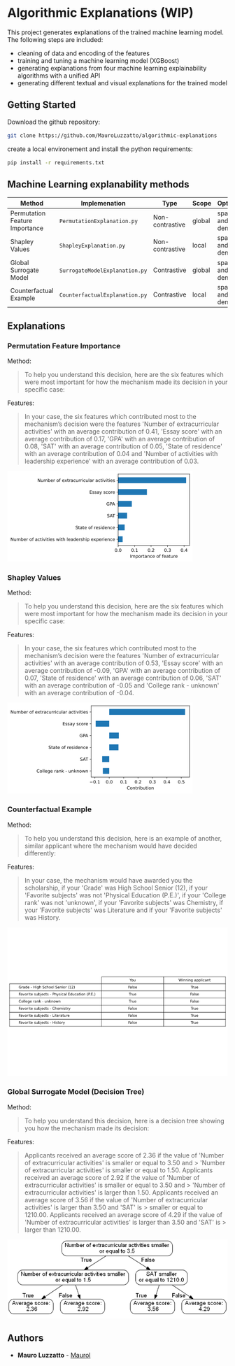 # Algorithmic Explanations (WIP)

This project generates explanations of the trained machine learning model. The following steps are included:
- cleaning of data and encoding of the features
- training and tuning a machine learning model (XGBoost)
- generating explanations from four machine learning explainability algorithms with a unified API
- generating different textual and visual explanations for the trained model




## Getting Started 

Download the github repository:
```bash
git clone https://github.com/MauroLuzzatto/algorithmic-explanations
```

create a local environement and install the python requirements:
```bash
pip install -r requirements.txt
```


## Machine Learning explanability methods

Method				| Implemenation 				|Type | Scope | Option|
--- 				|	--- 						| --- | --- | --- | 
Permutation Feature Importance	|`PermutationExplanation.py`	| Non-contrastive | global |   sparse and dense |
Shapley Values		|	`ShapleyExplanation.py`		| Non-contrastive | local |   sparse and dense |
Global Surrogate Model|	`SurrogateModelExplanation.py`| Contrastive | global |  sparse and dense |
Counterfactual Example|	`CounterfactualExplanation.py`| Contrastive | local |  sparse and dense |





## Explanations

### Permutation Feature Importance


Method:
> To help you understand this decision, here are the six features which were most important for how the mechanism made its decision in your specific case:


Features:
> In your case, the six features which contributed most to the mechanism’s decision were the features 'Number of extracurricular activities' with an average contribution of 0.41, 
> 'Essay score' with an average contribution of 0.17, 'GPA' with an average contribution of 0.08, 'SAT' with an average contribution of 0.05, 'State of residence' with an average 
> contribution of 0.04 and 'Number of activities with leadership experience' with an average contribution of 0.03.


![Permutation Feature Importance](resources/permutation.png)

### Shapley Values

Method:

> To help you understand this decision, here are the six features which were most important for how the mechanism made its decision in your specific case:

Features:

> In your case, the six features which contributed most to the mechanism’s decision were the features 'Number of extracurricular activities' with an average contribution of 0.53, 
> 'Essay score' with an average contribution of -0.09, 'GPA' with an average contribution of 0.07, 'State of residence' with an average contribution of 0.06, 'SAT' with an average 
> contribution of -0.05 and 'College rank - unknown' with an average contribution of -0.04.

![Shapley Values](resources/shapley.png)

### Counterfactual Example

Method:

> To help you understand this decision, here is an example of another, similar applicant where the mechanism would have decided differently:

Features:

> In your case, the mechanism would have awarded you the scholarship, if your 'Grade' was High School Senior (12), if your 'Favorite subjects' was not 'Physical Education (P.E.)', 
> if your 'College rank' was not 'unknown', if your 'Favorite subjects' was Chemistry, if your 'Favorite subjects' was Literature and if your 'Favorite subjects' was History.

![Counterfactual Example](resources/counterfactual.png)


### Global Surrogate Model (Decision Tree)


Method:

> To help you understand this decision, here is a decision tree showing you how the mechanism made its decision:

Features:

> Applicants received an average score of 2.36 if the value of 'Number of extracurricular activities' is smaller or equal to 3.50 and > 'Number of extracurricular activities' is smaller or equal to 1.50.
> Applicants received an average score of 2.92 if the value of 'Number of extracurricular activities' is smaller or equal to 3.50 and > 'Number of extracurricular activities' is larger than 1.50.
> Applicants received an average score of 3.56 if the value of 'Number of extracurricular activities' is larger than 3.50 and 'SAT' is > smaller or equal to 1210.00.
> Applicants received an average score of 4.29 if the value of 'Number of extracurricular activities' is larger than 3.50 and 'SAT' is > larger than 1210.00.

![alt text](resources/surrogate.png)

## Authors
* **Mauro Luzzatto** - [Maurol](https://github.com/MauroLuzzatto)

